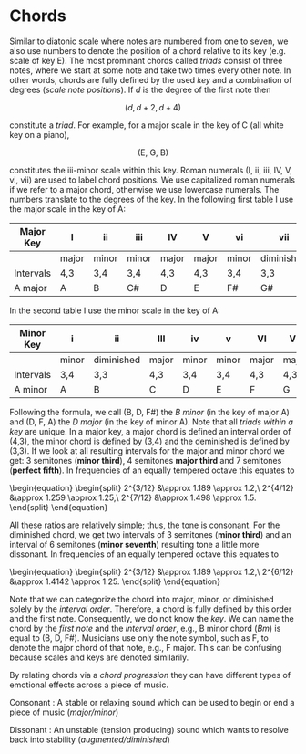 # Chords

Similar to diatonic scale where notes are numbered from one to seven, we also use numbers to denote the position of a chord relative to its key (e.g. scale of key E).
The most prominant chords called *triads* consist of three notes, where we start at some note and take two times every other note.
In other words, chords are fully defined by the used *key* and a combination of degrees (*scale note positions*).
If $d$ is the degree of the first note then

$$(d, d+2, d+4)$$

constitute a *triad*.
For example, for a major scale in the key of C (all white key on a piano),

$$(\text{E, G, B})$$

constitutes the iii-minor scale within this key.
Roman numerals (I, ii, iii, IV, V, vi, vii) are used to label chord positions.
We use capitalized roman numerals if we refer to a major chord, otherwise we use lowercase numerals.
The numbers translate to the degrees of the key.
In the following first table I use the major scale in the key of A:

| Major Key | I     | ii    | iii   | IV    | V     | vi    | vii           |
| --------- | ----- | ----- | ----- | ----- | ----- | ----- | ------------- |
|           | major | minor | minor | major | major | minor | diminished    |
| Intervals | 4,3   | 3,4   | 3,4   | 4,3   | 4,3   | 3,4   | 3,3           |
| A major   | A     | B     | C#    | D     | E     | F#    | G#            |

In the second table I use the minor scale in the key of A:

| Minor Key | i     | ii         | III   | iv    | v     | VI    | VII   |
| --------- | ----- | ---------- | ----- | ----- | ----- | ----- | ------|
|           | minor | diminished | major | minor | minor | major | major |
| Intervals | 3,4   | 3,3        | 4,3   | 3,4   | 3,4   | 4,3   | 4,3   |
| A minor   | A     | B          | C     | D     | E     | F     | G     |

Following the formula, we call (B, D, F#) the *B minor* (in the key of major A) and (D, F, A) the *D major* (in the key of minor A).
Note that all *triads within a key* are unique.
In a major key, a major chord is defined an interval order of (4,3), the minor chord is defined by (3,4) and the deminished is defined by (3,3).
If we look at all resulting intervals for the major and minor chord we get: 3 semitones (**minor third**), 4 semitones **major third** and 7 semitones (**perfect fifth**).
In frequencies of an equally tempered octave this equates to 

\begin{equation}
\begin{split}
2^{3/12} &\approx 1.189 \approx 1.2,\\
2^{4/12} &\approx 1.259 \approx 1.25,\\
2^{7/12} &\approx 1.498 \approx 1.5.
\end{split}
\end{equation}

All these ratios are relatively simple; thus, the tone is consonant. For the diminished chord, we get two intervals of 3 semitones (**minor third**) and an interval of 6 semitones (**minor seventh**) resulting tone a little more dissonant.
In frequencies of an equally tempered octave this equates to 

\begin{equation}
\begin{split}
2^{3/12} &\approx 1.189 \approx 1.2,\\
2^{6/12} &\approx 1.4142 \approx 1.25.
\end{split}
\end{equation}

Note that we can categorize the chord into major, minor, or diminished solely by the *interval order*.
Therefore, a chord is fully defined by this order and the first note.
Consequently, we do not know the *key*.
We can name the chord by the *first note* and the *interval order*, e.g., B minor chord (*Bm*) is equal to (B, D, F#).
Musicians use only the note symbol, such as F, to denote the major chord of that note, e.g., F major.
This can be confusing because scales and keys are denoted similarily.

By relating chords via a *chord progression* they can have different types of emotional effects across a piece of music.

Consonant
: A stable or relaxing sound which can be used to begin or end a piece of music (*major/minor*)

Dissonant
: An unstable (tension producing) sound which wants to resolve back into stability (*augmented/diminished*)
